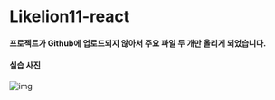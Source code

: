 # Likelion11-react

#### 프로젝트가 Github에 업로드되지 않아서 주요 파일 두 개만 올리게 되었습니다. 
#### 실습 사진
![img](https://github.com/Kangsoyeong/Likelion11-react/img.png)
